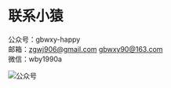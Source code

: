 # 联系小猿

公众号：gbwxy-happy </br>
邮箱：zgwj906@gmail.com  gbwxy90@163.com  </br>
微信：wby1990a  </br>


  ![公众号](https://note.youdao.com/yws/api/personal/file/A2C4275C77F74F138D7FBA538B2F71D2?method=download&shareKey=1b7f696b052fb0791f75b18c562eabf2)
</br>



